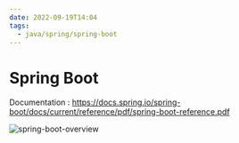 ```yaml
---
date: 2022-09-19T14:04
tags:
  - java/spring/spring-boot
---
```


# Spring Boot

Documentation
: https://docs.spring.io/spring-boot/docs/current/reference/pdf/spring-boot-reference.pdf

![spring-boot-overview](./static/spring/spring-boot-overview.png)

